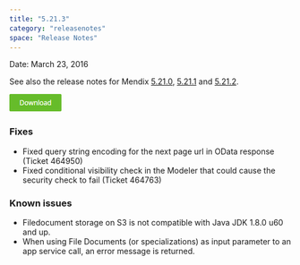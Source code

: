 ```yaml
---
title: "5.21.3"
category: "releasenotes"
space: "Release Notes"
---
```



Date: March 23, 2016

See also the release notes for Mendix [5.21.0](https://world.mendix.com/display/ReleaseNotes/5.21.0), [5.21.1](https://world.mendix.com/display/ReleaseNotes/5.21.1) and [5.21.2](https://world.mendix.com/display/ReleaseNotes/5.21.2).

[![](attachments/12879889/13402533.png)](https://appstore.home.mendix.com/link/modeler/5.21.3)

### Fixes

*   Fixed query string encoding for the next page url in OData response (Ticket 464950)
*   Fixed conditional visibility check in the Modeler that could cause the security check to fail (Ticket 464763)

### Known issues

*   Filedocument storage on S3 is not compatible with Java JDK 1.8.0 u60 and up.
*   When using File Documents (or specializations) as input parameter to an app service call, an error message is returned.